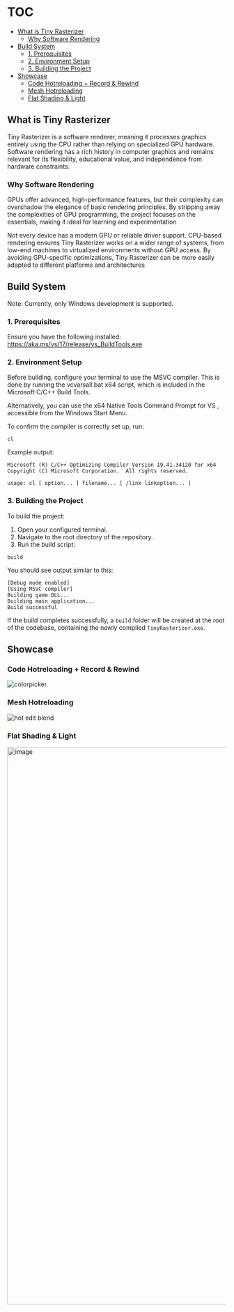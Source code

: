 # TOC
- [What is Tiny Rasterizer](#what-is-tiny-rasterizer)
  - [Why Software Rendering](#why-software-rendering)
- [Build System](#build-system)
  - [1. Prerequisites](#1-prerequisites)
  - [2. Environment Setup](#2-environment-setup)
  - [3. Building the Project](#3-building-the-project)
- [Showcase](#showcase)
  - [Code Hotreloading + Record & Rewind](#code-hotreloading--record--rewind)
  - [Mesh Hotreloading](#mesh-hotreloading)
  - [Flat Shading & Light](#flat-shading--light)

## What is Tiny Rasterizer
Tiny Rasterizer is a software renderer, meaning it processes graphics entirely using the CPU rather than relying on specialized GPU hardware. Software rendering has a rich history in computer graphics and remains relevant for its flexibility, educational value, and independence from hardware constraints.

### Why Software Rendering

GPUs offer advanced, high-performance features, but their complexity can overshadow the elegance of basic rendering principles. By stripping away the complexities of GPU programming, the project focuses on the essentials, making it ideal for learning and experimentation

Not every device has a modern GPU or reliable driver support. CPU-based rendering ensures Tiny Rasterizer works on a wider range of systems, from low-end machines to virtualized environments without GPU access. By avoiding GPU-specific optimizations, Tiny Rasterizer can be more easily adapted to different platforms and architectures

## Build System
Note: Currently, only Windows development is supported.


### 1. Prerequisites
Ensure you have the following installed: https://aka.ms/vs/17/release/vs_BuildTools.exe

### 2. Environment Setup
Before building, configure your terminal to use the MSVC compiler. This is done by running the vcvarsall.bat x64 script, which is included in the Microsoft C/C++ Build Tools.

Alternatively, you can use the x64 Native Tools Command Prompt for VS <year>, accessible from the Windows Start Menu.

To confirm the compiler is correctly set up, run:
```
cl
```

Example output:
```
Microsoft (R) C/C++ Optimizing Compiler Version 19.41.34120 for x64
Copyright (C) Microsoft Corporation.  All rights reserved.

usage: cl [ option... ] filename... [ /link linkoption... ]
```

### 3. Building the Project
To build the project:

1. Open your configured terminal.
2. Navigate to the root directory of the repository.
3. Run the build script:
```
build
```

You should see output similar to this:

```
[Debug mode enabled]
[Using MSVC compiler]
Building game DLL...
Building main application...
Build successful
```

If the build completes successfully, a `build` folder will be created at the root of the codebase, containing the newly compiled `TinyRasterizer.exe`.


## Showcase
### Code Hotreloading + Record & Rewind
![colorpicker](https://github.com/user-attachments/assets/76531869-d169-4175-ba31-fc842a8824f2)

### Mesh Hotreloading
![hot edit blend](https://github.com/user-attachments/assets/297bcffb-7ad5-4f69-b3a4-29f3ecfb0ce5)

### Flat Shading & Light
<img width="1280" alt="image" src="https://github.com/user-attachments/assets/edc2aa36-354b-4db1-a5b3-635828cbf578" />

